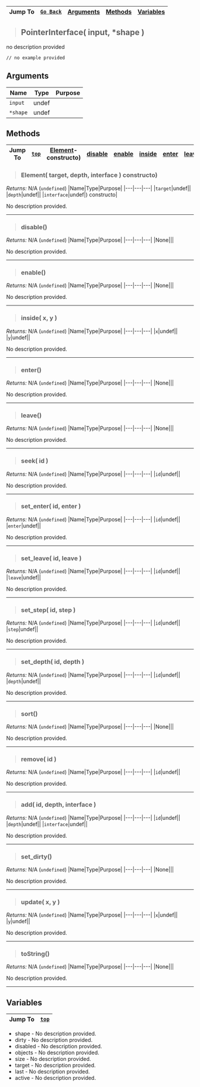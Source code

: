 |Jump To|[`Go Back`]()|[Arguments](#arguments)|[Methods](#methods)|[Variables](#variables)|
|---|---|---|---|---|
>## PointerInterface( input, *shape )
no description provided
```GML
// no example provided
```
## Arguments
|Name|Type|Purpose|
|---|---|---|
|`input`|undef||
|`*shape`|undef||
## Methods
|Jump To|[`top`](#)|[Element](#element-target-depth-interface-)-constructo)|[disable](#disable)|[enable](#enable)|[inside](#inside-x-y-)|[enter](#enter)|[leave](#leave)|[seek](#seek-id-)|[set_enter](#set_enter-id-enter-)|[set_leave](#set_leave-id-leave-)|[set_step](#set_step-id-step-)|[set_depth](#set_depth-id-depth-)|[sort](#sort)|[remove](#remove-id-)|[add](#add-id-depth-interface-)|[set_dirty](#set_dirty)|[update](#update-x-y-)|[toString](#tostring)|
|---|---|---|---|---|---|---|---|---|---|---|---|---|---|---|---|---|---|---|
> ### Element( target, depth, interface ) constructo)
*Returns:* N/A (`undefined`)
|Name|Type|Purpose|
|---|---|---|
|`target`|undef||
|`depth`|undef||
|`interface`|undef|) constructo|

No description provided.
***
> ### disable()
*Returns:* N/A (`undefined`)
|Name|Type|Purpose|
|---|---|---|
|None|||

No description provided.
***
> ### enable()
*Returns:* N/A (`undefined`)
|Name|Type|Purpose|
|---|---|---|
|None|||

No description provided.
***
> ### inside( x, y )
*Returns:* N/A (`undefined`)
|Name|Type|Purpose|
|---|---|---|
|`x`|undef||
|`y`|undef||

No description provided.
***
> ### enter()
*Returns:* N/A (`undefined`)
|Name|Type|Purpose|
|---|---|---|
|None|||

No description provided.
***
> ### leave()
*Returns:* N/A (`undefined`)
|Name|Type|Purpose|
|---|---|---|
|None|||

No description provided.
***
> ### seek( id )
*Returns:* N/A (`undefined`)
|Name|Type|Purpose|
|---|---|---|
|`id`|undef||

No description provided.
***
> ### set_enter( id, enter )
*Returns:* N/A (`undefined`)
|Name|Type|Purpose|
|---|---|---|
|`id`|undef||
|`enter`|undef||

No description provided.
***
> ### set_leave( id, leave )
*Returns:* N/A (`undefined`)
|Name|Type|Purpose|
|---|---|---|
|`id`|undef||
|`leave`|undef||

No description provided.
***
> ### set_step( id, step )
*Returns:* N/A (`undefined`)
|Name|Type|Purpose|
|---|---|---|
|`id`|undef||
|`step`|undef||

No description provided.
***
> ### set_depth( id, depth )
*Returns:* N/A (`undefined`)
|Name|Type|Purpose|
|---|---|---|
|`id`|undef||
|`depth`|undef||

No description provided.
***
> ### sort()
*Returns:* N/A (`undefined`)
|Name|Type|Purpose|
|---|---|---|
|None|||

No description provided.
***
> ### remove( id )
*Returns:* N/A (`undefined`)
|Name|Type|Purpose|
|---|---|---|
|`id`|undef||

No description provided.
***
> ### add( id, depth, interface )
*Returns:* N/A (`undefined`)
|Name|Type|Purpose|
|---|---|---|
|`id`|undef||
|`depth`|undef||
|`interface`|undef||

No description provided.
***
> ### set_dirty()
*Returns:* N/A (`undefined`)
|Name|Type|Purpose|
|---|---|---|
|None|||

No description provided.
***
> ### update( x, y )
*Returns:* N/A (`undefined`)
|Name|Type|Purpose|
|---|---|---|
|`x`|undef||
|`y`|undef||

No description provided.
***
> ### toString()
*Returns:* N/A (`undefined`)
|Name|Type|Purpose|
|---|---|---|
|None|||

No description provided.
***
## Variables
|Jump To|[`top`](#)|
|---|---|

* shape - No description provided.
* dirty - No description provided.
* disabled - No description provided.
* objects - No description provided.
* size - No description provided.
* target - No description provided.
* last - No description provided.
* active - No description provided.

